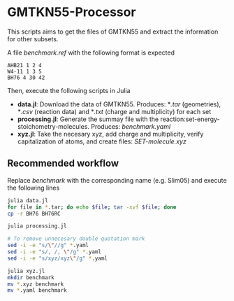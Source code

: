# GMTKN55-Processor

This scripts aims to get the files of GMTKN55 and extract the information for other subsets.

A file *benchmark.ref* with the following format is expected
```
AHB21 1 2 4
W4-11 1 3 5
BH76 4 30 42
```
Then, execute the following scripts in Julia

- **data.jl**: Download the data of GMTKN55. Produces: **.tar* (geometries), **.csv* (reaction data) and **.txt* (charge and multiplicity) for each set
- **processing.jl**: Generate the summay file with the reaction:set-energy-stoichometry-molecules. Produces: *benchmark.yaml*
- **xyz.jl**: Take the necesary xyz, add charge and multiplicity, verify capitalization of atoms, and create files: *SET-molecule.xyz*

## Recommended workflow

Replace *benchmark* with the corresponding name (e.g. Slim05) and execute the following lines 

```bash
julia data.jl
for file in *.tar; do echo $file; tar -xvf $file; done
cp -r BH76 BH76RC

julia processing.jl

# To remove unnecesary double quotation mark 
sed -i -e "s/\"//g" *.yaml
sed -i -e "s/, /, \"/g" *.yaml
sed -i -e "s/xyz/xyz\"/g" *.yaml

julia xyz.jl
mkdir benchmark
mv *.xyz benchmark
mv *.yaml benchmark
```
